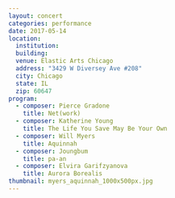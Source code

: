 ```yaml
---
layout: concert
categories: performance
date: 2017-05-14
location:
  institution:
  building:
  venue: Elastic Arts Chicago
  address: "3429 W Diversey Ave #208"
  city: Chicago
  state: IL
  zip: 60647
program:
  - composer: Pierce Gradone
    title: Net(work)
  - composer: Katherine Young
    title: The Life You Save May Be Your Own
  - composer: Will Myers
    title: Aquinnah
  - composer: Joungbum
    title: pa-an
  - composer: Elvira Garifzyanova
    title: Aurora Borealis
thumbnail: myers_aquinnah_1000x500px.jpg    
---
```

